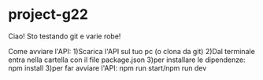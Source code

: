 # project-g22



Ciao! Sto testando git e varie robe!

Come avviare l'API:
1)Scarica l'API sul tuo pc (o clona da git)
2)Dal terminale entra nella cartella con il file package.json
3)per installare le dipendenze: npm install
3)per far avviare l'API: npm run start/npm run dev